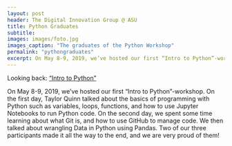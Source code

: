 ```yaml
---
layout: post
header: The Digital Innovation Group @ ASU
title: Python Graduates
subtitle:
images: images/foto.jpg
images_caption: "The graduates of the Python Workshop"
permalink: "pythongraduates"
excerpt: On May 8-9, 2019, we’ve hosted our first “Intro to Python”-workshop. On the first day, Taylor Quinn talked about the basics of programming with Python such as variables, loops, functions, and how to use Jupyter Notebooks to run Python code.
---
```


Looking back: <a href= "http://localhost:4000/2019/05/02/rse2017.html" target= "_blank">“Intro to Python”</a>
 
On May 8-9, 2019, we’ve hosted our first “Intro to Python”-workshop. On the first day, Taylor Quinn talked about the basics of programming with Python such as variables, loops, functions, and how to use Jupyter Notebooks to run Python code. On the second day, we spent some time learning about what Git is, and how to use GitHub to manage code. We then talked about wrangling Data in Python using Pandas. Two of our three participants made it all the way to the end, and we are very proud of them!
